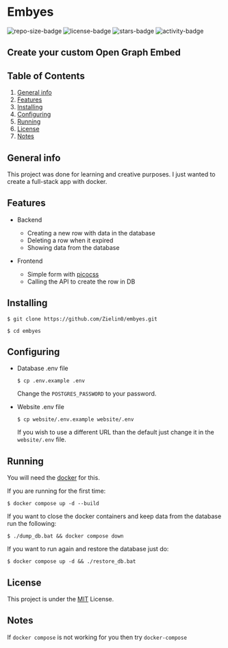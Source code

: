# Embyes

![repo-size-badge](https://img.shields.io/github/repo-size/Zielin0/embyes?style=flat-square)
![license-badge](https://img.shields.io/github/license/Zielin0/embyes?style=flat-square)
![stars-badge](https://img.shields.io/github/stars/Zielin0/embyes?style=flat-square)
![activity-badge](https://img.shields.io/github/commit-activity/m/Zielin0/embyes?style=flat-square)

## Create your custom Open Graph Embed

## Table of Contents

1. [General info](#general-info)
2. [Features](#features)
3. [Installing](#installing)
4. [Configuring](#configuring)
5. [Running](#running)
6. [License](#license)
7. [Notes](#notes)

## General info

This project was done for learning and creative purposes. I just wanted to create a full-stack app with docker.

## Features

- Backend
  - Creating a new row with data in the database
  - Deleting a row when it expired
  - Showing data from the database
  
- Frontend
  - Simple form with [picocss](https://picocss.com/)
  - Calling the API to create the row in DB

## Installing

  ```shell
  $ git clone https://github.com/Zielin0/embyes.git

  $ cd embyes
  ```

## Configuring

- Database .env file

  ```shell
  $ cp .env.example .env
  ```

  Change the `POSTGRES_PASSWORD` to your password.

- Website .env file

  ```shell
  $ cp website/.env.example website/.env
  ```

  If you wish to use a different URL than the default just change it in the `website/.env` file.

## Running

You will need the [docker](https://www.docker.com/) for this.

If you are running for the first time:

```shell
$ docker compose up -d --build
```

If you want to close the docker containers and keep data from the database run the following:

```shell
$ ./dump_db.bat && docker compose down
```

If you want to run again and restore the database just do:

```shell
$ docker compose up -d && ./restore_db.bat
```

## License

This project is under the [MIT](./LICENSE) License.

## Notes

If `docker compose` is not working for you then try `docker-compose`